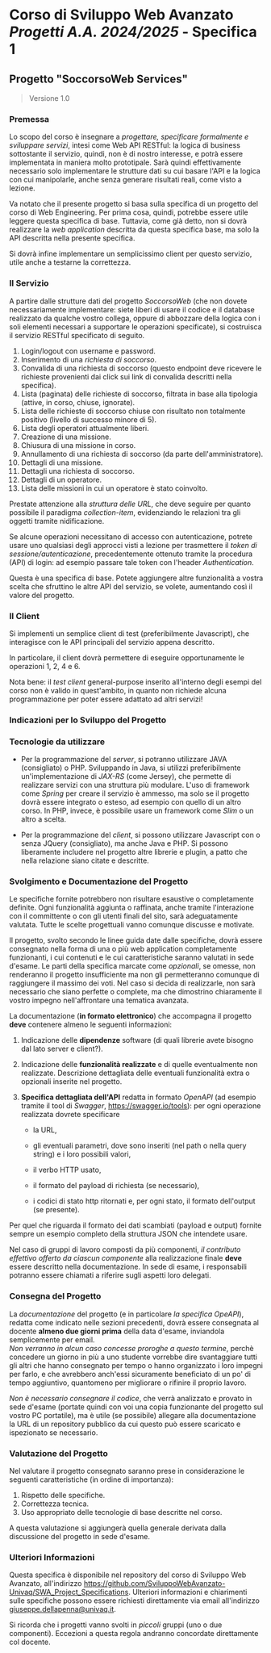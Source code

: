 # Corso di Sviluppo Web Avanzato<br/>*Progetti A.A. 2024/2025* - Specifica 1

<section class="specifica">

## Progetto "SoccorsoWeb Services"
> Versione 1.0

### Premessa

Lo scopo del corso è insegnare a *progettare, specificare formalmente e sviluppare servizi*, 
intesi come Web API RESTful: la logica di business sottostante il servizio, quindi, 
non è di nostro interesse, e potrà essere implementata in maniera molto prototipale. 
Sarà quindi effettivamente necessario solo implementare le strutture dati su cui basare
l'API e la logica con cui manipolarle, anche senza generare risultati reali, come visto a lezione. 

Va notato che il presente progetto si basa sulla specifica di un progetto del corso di Web Engineering. 
Per prima cosa, quindi, potrebbe essere utile leggere questa specifica di base. Tuttavia, come già detto,
non si dovrà realizzare la *web application* descritta da questa specifica base, ma solo la API descritta
nella presente specifica. 

Si dovrà infine implementare un semplicissimo client per
questo servizio, utile anche a testarne la correttezza.

### Il Servizio

A partire dalle strutture dati del progetto *SoccorsoWeb*
(che non dovete necessariamente implementare: siete liberi di usare il codice e il database
realizzato da qualche vostro collega, oppure di abbozzare della logica con i soli elementi 
necessari a supportare le operazioni specificate), si 
costruisca il servizio RESTful specificato di seguito. 

<section class="operazioni">



1. Login/logout con username e password.
2. Inserimento di una *richiesta di soccorso*.
3. Convalida di una richiesta di soccorso (questo endpoint deve ricevere le richieste provenienti dai click sui link di convalida descritti nella specifica).
4. Lista (paginata) delle richieste di soccorso, filtrata in base alla tipologia (attive, in corso, chiuse, ignorate).
5. Lista delle richieste di soccorso chiuse con risultato non totalmente positivo (livello di successo minore di 5).
6. Lista degli operatori attualmente liberi.
7. Creazione di una missione.
8. Chiusura di una missione in corso.
9. Annullamento di una richiesta di soccorso (da parte dell'amministratore).
10. Dettagli di una missione.
11. Dettagli una richiesta di soccorso.
12. Dettagli di un operatore.
13. Lista delle missioni in cui un operatore è stato coinvolto.


</section>

Prestate attenzione alla *struttura delle URL*, che
deve seguire per quanto possibile il paradigma *collection-item*, evidenziando le
relazioni tra gli oggetti tramite nidificazione.

Se alcune operazioni necessitano di accesso con
autenticazione, potrete usare uno qualsiasi degli approcci visti a lezione per
trasmettere il *token di sessione/autenticazione*, precedentemente
ottenuto tramite la procedura (API) di login: ad esempio passare tale token 
con l'header *Authentication*.  

Questa è una specifica di base. Potete aggiungere altre
funzionalità a vostra scelta che sfruttino le altre API del servizio, se
volete, aumentando così il valore del progetto. 



### Il Client

Si implementi un semplice client di test (preferibilmente Javascript), 
che interagisce con le API principali del servizio appena descritto.


  <section class="client">
  


In particolare, il client dovrà permettere di eseguire opportunamente le operazioni 1, 2, 4 e 6.  
  
 Nota bene: il *test client* general-purpose inserito all'interno degli 
esempi del corso non è valido in quest'ambito, in quanto non richiede alcuna 
programmazione per poter essere adattato ad altri servizi!

  </section>

<section class="indicazioni break">

# Indicazioni per lo Sviluppo del Progetto

### Tecnologie da utilizzare

- Per la programmazione del *server*, si potranno utilizzare
JAVA (consigliato) o PHP. Sviluppando in Java, si utilizzi
preferibilmente un'implementazione di *JAX-RS* (come Jersey), che permette
di realizzare servizi con una struttura più modulare. L'uso di framework come *Spring*
per creare il servizio è ammesso, ma solo se il progetto dovrà essere integrato
o esteso, ad esempio con quello di un altro corso. In PHP, invece, è possibile
usare un framework come *Slim* o un altro a scelta.  

- Per la programmazione del *client*, si possono utilizzare Javascript con o senza JQuery (consigliato),
ma anche Java e PHP. Si possono liberamente includere nel progetto altre librerie e plugin, a patto che
nella relazione siano citate e descritte.

### Svolgimento e Documentazione del Progetto

Le specifiche fornite potrebbero non risultare esaustive o
completamente definite. Ogni funzionalità aggiunta o raffinata, anche tramite
l'interazione con il committente o con gli utenti finali del sito, sarà
adeguatamente valutata. Tutte le scelte progettuali vanno comunque discusse e
motivate.

Il progetto, svolto secondo le linee guida date dalle
specifiche, dovrà essere consegnato nella forma di una o più web application completamente
funzionanti, i cui contenuti e le cui caratteristiche saranno valutati in sede
d'esame. Le parti della specifica marcate come *opzionali*, se omesse, non
renderanno il progetto insufficiente ma non gli permetteranno comunque di
raggiungere il massimo dei voti. Nel caso si decida di realizzarle, non sarà
necessario che siano perfette o complete, ma che dimostrino chiaramente il
vostro impegno nell'affrontare una tematica avanzata.

La documentazione (**in formato elettronico**) che
accompagna il progetto **deve** contenere almeno le seguenti informazioni:

1. Indicazione delle **dipendenze** software (di quali librerie avete
bisogno dal lato server e client?).

2. Indicazione delle **funzionalità realizzate** e di quelle
eventualmente non realizzate. Descrizione dettagliata delle eventuali
funzionalità extra o opzionali inserite nel progetto.

3. **Specifica dettagliata dell'API** redatta in formato *OpenAPI*
(ad esempio tramite il tool di *Swagger*, <https://swagger.io/tools>): 
per ogni operazione realizzata dovrete specificare

   - la URL,

   - gli eventuali parametri, dove sono inseriti (nel path o nella query string) e i loro possibili valori,

   - il verbo HTTP usato,

   - il formato del payload di richiesta (se necessario),

   - i codici di stato http ritornati e, per ogni stato, il formato dell'output (se presente).

Per quel che riguarda il formato dei dati scambiati (payload e output) fornite sempre un esempio completo della struttura JSON che intendete usare.

Nel caso di gruppi di lavoro composti da più componenti, *il contributo effettivo offerto da ciascun componente* alla realizzazione
finale **deve** essere descritto nella documentazione. In sede di esame, i
responsabili potranno essere chiamati a riferire sugli aspetti loro delegati.  

### Consegna del Progetto

La *documentazione* del progetto (e in particolare *la specifica OpeAPI*), redatta come indicato nelle sezioni precedenti,
dovrà essere consegnata al docente **almeno due giorni prima** della data d'esame, inviandola semplicemente per email.   
*Non verranno in alcun caso concesse proroghe a questo termine*, perchè concedere 
un giorno in più a uno studente vorrebbe dire svantaggiare tutti gli altri che hanno 
consegnato per tempo o hanno organizzato i loro impegni per farlo, e che avrebbero 
anch'essi sicuramente beneficiato di un po' di tempo aggiuntivo, quantomeno per 
migliorare o rifinire il proprio lavoro.

*Non è necessario consegnare il codice*, che verrà analizzato e provato in sede d'esame (portate quindi con voi una copia funzionante
del progetto sul vostro PC portatile), ma è utile (se possibile) allegare alla documentazione la URL di un repository pubblico da 
cui questo può essere scaricato e ispezionato se necessario.

### Valutazione del Progetto

Nel valutare il progetto consegnato saranno prese in
considerazione le seguenti caratteristiche (in ordine di importanza):
1. Rispetto delle specifiche.
2. Correttezza tecnica.
3. Uso appropriato delle tecnologie di base descritte nel corso.

A questa valutazione si aggiungerà quella generale derivata
dalla discussione del progetto in sede d'esame.  


### Ulteriori Informazioni

Questa specifica è disponibile nel repository del corso di Sviluppo Web Avanzato, 
all'indirizzo https://github.com/SviluppoWebAvanzato-Univaq/SWA_Project_Specifications. Ulteriori informazioni e chiarimenti
sulle specifiche possono essere richiesti direttamente via email all'indirizzo giuseppe.dellapenna@univaq.it.

Si ricorda che i progetti vanno svolti in *piccoli*
gruppi (uno o due componenti). Eccezioni a questa regola andranno concordate direttamente col docente.

</section>

